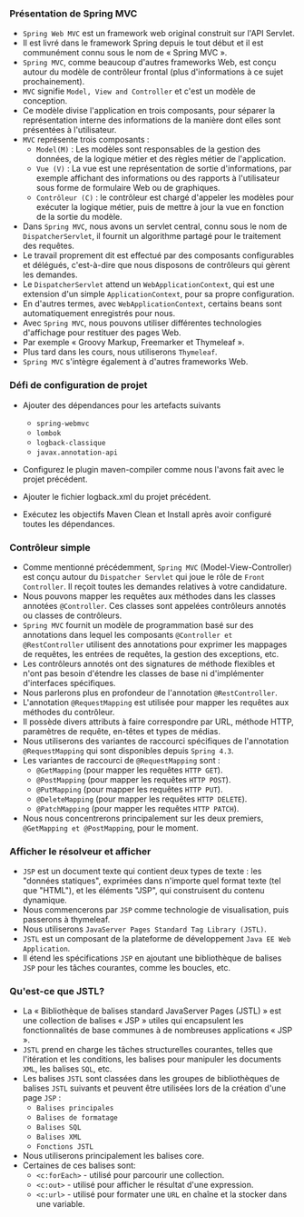 ### **Présentation de Spring MVC**
+ `Spring Web MVC` est un framework web original construit sur l'API Servlet.
+ Il est livré dans le framework Spring depuis le tout début et il est communément connu sous le nom de « Spring MVC ».
+ `Spring MVC`, comme beaucoup d'autres frameworks Web, est conçu autour du modèle de contrôleur frontal (plus d'informations à ce sujet prochainement).
+ `MVC` signifie `Model, View and Controller` et c'est un modèle de conception.
+ Ce modèle divise l'application en trois composants, pour séparer la représentation interne des informations de la manière dont elles sont présentées à l'utilisateur.
+ `MVC` représente trois composants :
    + `Model(M)` : Les modèles sont responsables de la gestion des données, de la logique métier et des règles métier de l'application.
    + `Vue (V)` : La vue est une représentation de sortie d'informations, par exemple affichant des informations ou des rapports à l'utilisateur sous forme de formulaire Web ou de graphiques.
    + `Contrôleur (C)` : le contrôleur est chargé d'appeler les modèles pour exécuter la logique métier, puis de mettre à jour la vue en fonction de la sortie du modèle.
+ Dans `Spring MVC`, nous avons un servlet central, connu sous le nom de `DispatcherServlet`, il fournit un algorithme partagé pour le traitement des requêtes.
+ Le travail proprement dit est effectué par des composants configurables et délégués, c'est-à-dire que nous disposons de contrôleurs qui gèrent les demandes.
+ Le `DispatcherServlet` attend un `WebApplicationContext`, qui est une extension d'un simple `ApplicationContext`, pour sa propre configuration.
+ En d'autres termes, avec `WebApplicationContext`, certains beans sont automatiquement enregistrés pour nous.
+ Avec `Spring MVC`, nous pouvons utiliser différentes technologies d'affichage pour restituer des pages Web.
+ Par exemple « Groovy Markup, Freemarker et Thymeleaf ».
+ Plus tard dans les cours, nous utiliserons `Thymeleaf`.
+ `Spring MVC` s'intègre également à d'autres frameworks Web.

### **Défi de configuration de projet**
+ Ajouter des dépendances pour les artefacts suivants
  + `spring-webmvc`
  + `lombok`
  + `logback-classique`
  + `javax.annotation-api`

+ Configurez le plugin maven-compiler comme nous l'avons fait avec le projet précédent.
+ Ajouter le fichier logback.xml du projet précédent.
+ Exécutez les objectifs Maven Clean et Install après avoir configuré toutes les dépendances.


### **Contrôleur simple**
+ Comme mentionné précédemment, `Spring MVC` (Model-View-Controller) est conçu autour du `Dispatcher Servlet` qui joue le rôle de `Front Controller`. Il reçoit toutes les demandes relatives à votre candidature.
+ Nous pouvons mapper les requêtes aux méthodes dans les classes annotées `@Controller`. Ces classes sont appelées contrôleurs annotés ou classes de contrôleurs.
+ `Spring MVC` fournit un modèle de programmation basé sur des annotations dans lequel les composants `@Controller et @RestController` utilisent des annotations pour exprimer les mappages de requêtes, les entrées de requêtes, la gestion des exceptions, etc.
+ Les contrôleurs annotés ont des signatures de méthode flexibles et n'ont pas besoin d'étendre les classes de base ni d'implémenter d'interfaces spécifiques.
+ Nous parlerons plus en profondeur de l'annotation `@RestController`.
+ L'annotation `@RequestMapping` est utilisée pour mapper les requêtes aux méthodes du contrôleur.
+ Il possède divers attributs à faire correspondre par URL, méthode HTTP, paramètres de requête, en-têtes et types de médias.
+ Nous utiliserons des variantes de raccourci spécifiques de l'annotation `@RequestMapping` qui sont disponibles depuis `Spring 4.3`.
+ Les variantes de raccourci de `@RequestMapping` sont :
  + `@GetMapping` (pour mapper les requêtes `HTTP GET`).
  + `@PostMapping` (pour mapper les requêtes `HTTP POST`).
  + `@PutMapping` (pour mapper les requêtes `HTTP PUT`).
  + `@DeleteMapping` (pour mapper les requêtes `HTTP DELETE`).
  + `@PatchMapping` (pour mapper les requêtes `HTTP PATCH`).
+ Nous nous concentrerons principalement sur les deux premiers, `@GetMapping et @PostMapping`, pour le moment.


### **Afficher le résolveur et afficher**
+ `JSP` est un document texte qui contient deux types de texte : les "données statiques", exprimées dans n'importe quel format texte (tel que "HTML"), et les éléments "JSP", qui construisent du contenu dynamique.
+ Nous commencerons par `JSP` comme technologie de visualisation, puis passerons à thymeleaf.
+ Nous utiliserons `JavaServer Pages Standard Tag Library (JSTL)`.
+ `JSTL` est un composant de la plateforme de développement `Java EE Web Application`.
+ Il étend les spécifications `JSP` en ajoutant une bibliothèque de balises `JSP` pour les tâches courantes, comme les boucles, etc.


### **Qu'est-ce que JSTL?**
+ La « Bibliothèque de balises standard JavaServer Pages (JSTL) » est une collection de balises « JSP » utiles qui encapsulent les fonctionnalités de base communes à de nombreuses applications « JSP ».
+ `JSTL` prend en charge les tâches structurelles courantes, telles que l'itération et les conditions, les balises pour manipuler les documents `XML`, les balises `SQL`, etc.
+ Les balises `JSTL` sont classées dans les groupes de bibliothèques de balises `JSTL` suivants et peuvent être utilisées lors de la création d'une page `JSP` :
  + `Balises principales`
  + `Balises de formatage`
  + `Balises SQL`
  + `Balises XML`
  + `Fonctions JSTL`
+ Nous utiliserons principalement les balises core.
+ Certaines de ces balises sont:
  + `<c:forEach>` - utilisé pour parcourir une collection.
  + `<c:out>` - utilisé pour afficher le résultat d'une expression.
  + `<c:url>` - utilisé pour formater une `URL` en chaîne et la stocker dans une variable.
    